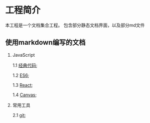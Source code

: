 # 工程简介

本工程是一个文档集合工程。
包含部分静态文档界面，以及部分md文件


## 使用markdown编写的文档

1. JavaScript

    1.1 [经典代码](doc/javaScript/classicCase/classicCase.md);

    1.2 [ES6](doc/javaScript/es6/es6Index.md);

    1.3 [React](doc/javaScript/react/index.md);
    
    1.4 [Canvas](doc/javaScript/canvas/index.md);

2. 常用工具

    2.1 [git](doc/tools/git/gitOperate.md);